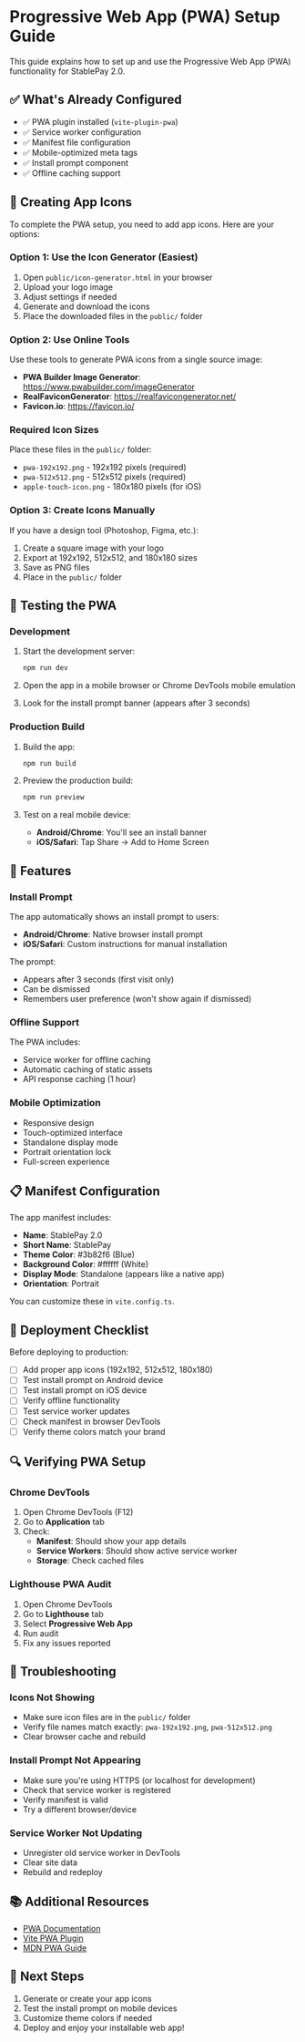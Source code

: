 # Progressive Web App (PWA) Setup Guide

This guide explains how to set up and use the Progressive Web App (PWA) functionality for StablePay 2.0.

## ✅ What's Already Configured

- ✅ PWA plugin installed (`vite-plugin-pwa`)
- ✅ Service worker configuration
- ✅ Manifest file configuration
- ✅ Mobile-optimized meta tags
- ✅ Install prompt component
- ✅ Offline caching support

## 🎨 Creating App Icons

To complete the PWA setup, you need to add app icons. Here are your options:

### Option 1: Use the Icon Generator (Easiest)

1. Open `public/icon-generator.html` in your browser
2. Upload your logo image
3. Adjust settings if needed
4. Generate and download the icons
5. Place the downloaded files in the `public/` folder

### Option 2: Use Online Tools

Use these tools to generate PWA icons from a single source image:

- **PWA Builder Image Generator**: https://www.pwabuilder.com/imageGenerator
- **RealFaviconGenerator**: https://realfavicongenerator.net/
- **Favicon.io**: https://favicon.io/

### Required Icon Sizes

Place these files in the `public/` folder:

- `pwa-192x192.png` - 192x192 pixels (required)
- `pwa-512x512.png` - 512x512 pixels (required)
- `apple-touch-icon.png` - 180x180 pixels (for iOS)

### Option 3: Create Icons Manually

If you have a design tool (Photoshop, Figma, etc.):

1. Create a square image with your logo
2. Export at 192x192, 512x512, and 180x180 sizes
3. Save as PNG files
4. Place in the `public/` folder

## 📱 Testing the PWA

### Development

1. Start the development server:
   ```bash
   npm run dev
   ```

2. Open the app in a mobile browser or Chrome DevTools mobile emulation

3. Look for the install prompt banner (appears after 3 seconds)

### Production Build

1. Build the app:
   ```bash
   npm run build
   ```

2. Preview the production build:
   ```bash
   npm run preview
   ```

3. Test on a real mobile device:
   - **Android/Chrome**: You'll see an install banner
   - **iOS/Safari**: Tap Share → Add to Home Screen

## 🔧 Features

### Install Prompt

The app automatically shows an install prompt to users:
- **Android/Chrome**: Native browser install prompt
- **iOS/Safari**: Custom instructions for manual installation

The prompt:
- Appears after 3 seconds (first visit only)
- Can be dismissed
- Remembers user preference (won't show again if dismissed)

### Offline Support

The PWA includes:
- Service worker for offline caching
- Automatic caching of static assets
- API response caching (1 hour)

### Mobile Optimization

- Responsive design
- Touch-optimized interface
- Standalone display mode
- Portrait orientation lock
- Full-screen experience

## 📋 Manifest Configuration

The app manifest includes:

- **Name**: StablePay 2.0
- **Short Name**: StablePay
- **Theme Color**: #3b82f6 (Blue)
- **Background Color**: #ffffff (White)
- **Display Mode**: Standalone (appears like a native app)
- **Orientation**: Portrait

You can customize these in `vite.config.ts`.

## 🚀 Deployment Checklist

Before deploying to production:

- [ ] Add proper app icons (192x192, 512x512, 180x180)
- [ ] Test install prompt on Android device
- [ ] Test install prompt on iOS device
- [ ] Verify offline functionality
- [ ] Test service worker updates
- [ ] Check manifest in browser DevTools
- [ ] Verify theme colors match your brand

## 🔍 Verifying PWA Setup

### Chrome DevTools

1. Open Chrome DevTools (F12)
2. Go to **Application** tab
3. Check:
   - **Manifest**: Should show your app details
   - **Service Workers**: Should show active service worker
   - **Storage**: Check cached files

### Lighthouse PWA Audit

1. Open Chrome DevTools
2. Go to **Lighthouse** tab
3. Select **Progressive Web App**
4. Run audit
5. Fix any issues reported

## 🐛 Troubleshooting

### Icons Not Showing

- Make sure icon files are in the `public/` folder
- Verify file names match exactly: `pwa-192x192.png`, `pwa-512x512.png`
- Clear browser cache and rebuild

### Install Prompt Not Appearing

- Make sure you're using HTTPS (or localhost for development)
- Check that service worker is registered
- Verify manifest is valid
- Try a different browser/device

### Service Worker Not Updating

- Unregister old service worker in DevTools
- Clear site data
- Rebuild and redeploy

## 📚 Additional Resources

- [PWA Documentation](https://web.dev/progressive-web-apps/)
- [Vite PWA Plugin](https://vite-pwa-org.netlify.app/)
- [MDN PWA Guide](https://developer.mozilla.org/en-US/docs/Web/Progressive_web_apps)

## 🎯 Next Steps

1. Generate or create your app icons
2. Test the install prompt on mobile devices
3. Customize theme colors if needed
4. Deploy and enjoy your installable web app!

